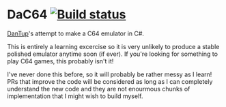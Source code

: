 # DaC64 [![Build status](https://ci.appveyor.com/api/projects/status/github/DanTup/DaC64?svg=true)](https://ci.appveyor.com/project/DanTup/dac64)

[DanTup](https://github.com/DanTup/)'s attempt to make a C64 emulator in C#.

This is entirely a learning excercise so it is very unlikely to produce a stable polished emulator anytime soon (if ever). If you're looking for something to play C64 games, this probably isn't it!

I've never done this before, so it will probably be rather messy as I learn! PRs that improve the code will be considered as long as I can completely understand the new code and they are not enourmous chunks of implementation that I might wish to build myself.
